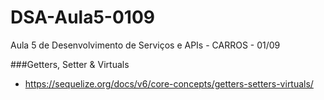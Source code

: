 # DSA-Aula5-0109
Aula 5 de Desenvolvimento de Serviços e APIs - CARROS - 01/09

###Getters, Setter & Virtuals
+ https://sequelize.org/docs/v6/core-concepts/getters-setters-virtuals/
